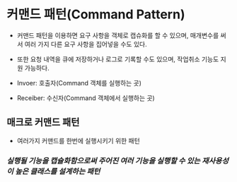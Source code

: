# 커맨드 패턴(Command Pattern)

- 커맨드 패턴을 이용하면 요구 사항을 객체로 캡슈화를 할 수 있으며, 매개변수를 써서 여러 가지 다른 요구 사항을 집어넣을 수도 있다.
- 또한 요청 내역을 큐에 저장하거나 로그로 기록할 수도 있으며, 작업취소 기능도 지원 가능하다.

- Invoer: 호출자(Command 객체를 실행하는 곳)
- Receiber: 수신자(Command 객체에서 실행하는 곳)

## 매크로 커맨드 패턴

- 여러가지 커맨드를 한번에 실행시키기 위한 패턴

### _실행될 기능을 캡슐화함으로써 주어진 여러 기능을 실행할 수 있는 재사용성이 높은 클래스를 설계하는 패턴_

